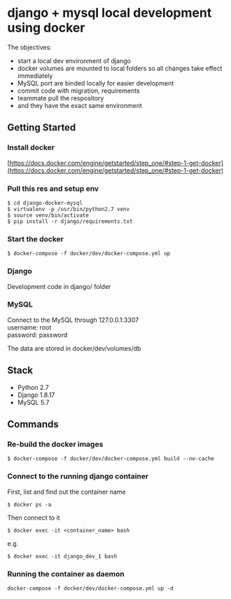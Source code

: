 # django + mysql local development using docker

The objectives:

- start a local dev environment of django
- docker volumes are mounted to local folders so all changes take effect immediately
- MySQL port are binded locally for easier development
- commit code with migration, requirements
- teammate pull the respository
- and they have the exact same environment

## Getting Started

### Install docker

[https://docs.docker.com/engine/getstarted/step_one/#step-1-get-docker](https://docs.docker.com/engine/getstarted/step_one/#step-1-get-docker)

### Pull this res and setup env

```
$ cd django-docker-mysql
$ virtualenv -p /usr/bin/python2.7 venv
$ source venv/bin/activate
$ pip install -r django/requirements.txt
```

### Start the docker

```
$ docker-compose -f docker/dev/docker-compose.yml up
```

### Django

Development code in django/ folder

### MySQL

Connect to the MySQL through 127.0.0.1:3307  
username: root  
password: password

The data are stored in docker/dev/volumes/db

## Stack
- Python 2.7
- Django 1.8.17
- MySQL 5.7

## Commands

### Re-build the docker images

```
$ docker-compose -f docker/dev/docker-compose.yml build --no-cache
```

### Connect to the running django container

First, list and find out the container name

```
$ docker ps -a
```

Then connect to it

```
$ docker exec -it <container_name> bash
```

e.g.

```
$ docker exec -it django_dev_1 bash
```

### Running the container as daemon

```
docker-compose -f docker/dev/docker-compose.yml up -d
```
